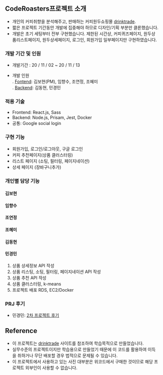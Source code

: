 ## CodeRoasters프로젝트 소개



- 개인의 커피취향을 분석해주고, 판매하는 커피원두쇼핑몰 [drinktrade](https://www.drinktrade.com/).
- 짧은 프로젝트 기간동안 개발에 집중해야 하므로 디자인/기획 부분만 클론했습니다.
- 개발은 초기 세팅부터 전부 구현했습니다. 제한된 시간상, 커피퀴즈페이지, 원두상품리스트페이지, 원두상세페이지, 로그인, 회원가입  일부페이지만 구현하였습니다.

### 개발 기간 및 인원
- 개발기간 : 20 / 11 / 02 ~ 20 / 11 / 13

- 개발 인원<br>
  . [Fontend](https://github.com/wecode-bootcamp-korea/13-coderoasters-frontend): 김보현(PM), 임향수, 조연정, 조혜미 <br>
  . [Backend](https://github.com/wecode-bootcamp-korea/13-coderoasters-backend): 김동현, 민경민

### 적용 기술
- Frontend: React.js, Sass
- Backend: Node.js, Prisam, Jest, Docker
- 공통: Google social login

### 구현 기능
- 회원가입, 로그인/로그아웃, 구글 로그인
- 커피 추천페이지(상품 클러스터링)
- 리스트 페이지 (소팅, 필터링, 페이지네이션)
- 상세 페이지 (장바구니추가)

### 개인별 담당 기능

#### 김보현

#### 임향수

#### 조연정

#### 조혜미

#### 김동현

#### 민경민

1. 상품 상세정보 API 작성
2. 상품 리스팅, 소팅, 필터링, 페이지네이션 API 작성
3. 상품 추천 API 작성
4. 상품 클러스터링, k-means
5. 프로젝트 배포 RDS, EC2/Docker

### PRJ 후기
- 민경민: [2차 프로젝트 후기](https://velog.io/@mgm-dev/%ED%9B%84%EA%B8%B0-wecode-2%EC%B0%A8-%ED%94%84%EB%A1%9C%EC%A0%9D%ED%8A%B8-%ED%9B%84%EA%B8%B0)
## Reference
- 이 프로젝트는 [drinktrade](https://https://www.drinktrade.com/) 사이트를 참조하여 학습목적으로 만들었습니다.
- 실무수준의 프로젝트이지만 학습용으로 만들었기 때문에 이 코드를 활용하여 이득을 취하거나 무단 배포할 경우 법적으로 문제될 수 있습니다.
- 이 프로젝트에서 사용하고 있는 사진 대부분은 위코드에서 구매한 것이므로 해당 프로젝트 외부인이 사용할 수 없습니다.
